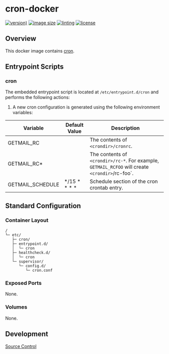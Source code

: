 # cron-docker

[![version)](https://img.shields.io/docker/v/crashvb/cron/latest)](https://hub.docker.com/repository/docker/crashvb/cron)
[![image size](https://img.shields.io/docker/image-size/crashvb/cron/latest)](https://hub.docker.com/repository/docker/crashvb/cron)
[![linting](https://img.shields.io/badge/linting-hadolint-yellow)](https://github.com/hadolint/hadolint)
[![license](https://img.shields.io/github/license/crashvb/cron-docker.svg)](https://github.com/crashvb/cron-docker/blob/master/LICENSE.md)

## Overview

This docker image contains [cron](https://github.com/cronie-crond/cronie).

## Entrypoint Scripts

### cron

The embedded entrypoint script is located at `/etc/entrypoint.d/cron` and performs the following actions:

1. A new cron configuration is generated using the following environment variables:

 | Variable | Default Value | Description |
 | -------- | ------------- | ----------- |
 | GETMAIL\_RC | | The contents of `<crondir>/cronrc`. |
 | GETMAIL\_RC* | | The contents of `<crondir>/rc-*`. For example, `GETMAIL_RCFOO` will create `<crondir>`/rc-foo`. |
 | GETMAIL\_SCHEDULE | &ast;/15 &ast; &ast; &ast; &ast; | Schedule section of the cron crontab entry. |

## Standard Configuration

### Container Layout

```
/
└─ etc/
   ├─ cron/
   ├─ entrypoint.d/
   │  └─ cron
   ├─ healthcheck.d/
   │  └─ cron
   └─ supervisor/
      └─ config.d/
         └─ cron.conf
```

### Exposed Ports

None.

### Volumes

None.

## Development

[Source Control](https://github.com/crashvb/cron-docker)


